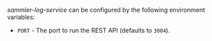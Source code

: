 
_sammler-log-service_ can be configured by the following environment variables:

- `PORT` - The port to run the REST API (defaults to `3004`).
